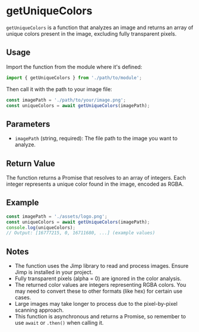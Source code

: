 # getUniqueColors

`getUniqueColors` is a function that analyzes an image and returns an array of unique colors present in the image, excluding fully transparent pixels.

## Usage

Import the function from the module where it's defined:

```javascript
import { getUniqueColors } from './path/to/module';
```

Then call it with the path to your image file:

```javascript
const imagePath = './path/to/your/image.png';
const uniqueColors = await getUniqueColors(imagePath);
```

## Parameters

- `imagePath` (string, required): The file path to the image you want to analyze.

## Return Value

The function returns a Promise that resolves to an array of integers. Each integer represents a unique color found in the image, encoded as RGBA.

## Example

```javascript
const imagePath = './assets/logo.png';
const uniqueColors = await getUniqueColors(imagePath);
console.log(uniqueColors);
// Output: [16777215, 0, 16711680, ...] (example values)
```

## Notes

- The function uses the Jimp library to read and process images. Ensure Jimp is installed in your project.
- Fully transparent pixels (alpha = 0) are ignored in the color analysis.
- The returned color values are integers representing RGBA colors. You may need to convert these to other formats (like hex) for certain use cases.
- Large images may take longer to process due to the pixel-by-pixel scanning approach.
- This function is asynchronous and returns a Promise, so remember to use `await` or `.then()` when calling it.